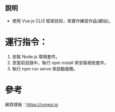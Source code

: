 ## 說明
- 使用 Vue.js CLI3 框架技術，來實作練習作品(網站)。

# 運行指令：
1. 安裝 Node.js 環境套件。
2. 至當前目錄中，執行 npm install 來安裝相依套件。
3. 執行 npm run serve 來啟動服務。

# 參考
網頁樣板：https://coreui.io